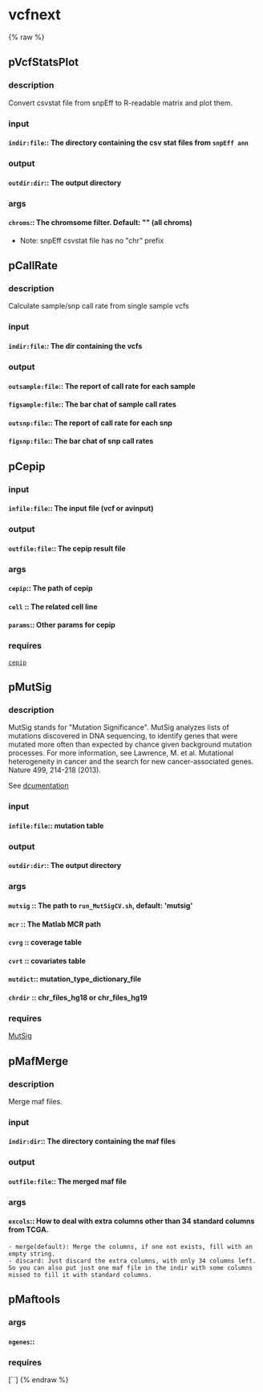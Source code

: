 # vcfnext
<!-- toc -->
{% raw %}

## pVcfStatsPlot

### description
Convert csvstat file from snpEff to R-readable matrix and plot them.

### input
#### `indir:file`:: The directory containing the csv stat files from `snpEff ann`  

### output
#### `outdir:dir`:: The output directory  

### args
#### `chroms`::     The chromsome filter. Default: "" (all chroms)  
- Note: snpEff csvstat file has no "chr" prefix

## pCallRate

### description
Calculate sample/snp call rate from single sample vcfs

### input
#### `indir:file`::     The dir containing the vcfs  

### output
#### `outsample:file`:: The report of call rate for each sample  
#### `figsample:file`:: The bar chat of sample call rates  
#### `outsnp:file`::    The report of call rate for each snp  
#### `figsnp:file`::    The bar chat of snp call rates  

## pCepip

### input
#### `infile:file`:: The input file (vcf or avinput)  

### output
#### `outfile:file`:: The cepip result file  

### args
#### `cepip`::    The path of cepip  
#### `cell` ::    The related cell line  
#### `params`::   Other params for cepip  

### requires
[`cepip`](http://jjwanglab.org/cepip/)

## pMutSig

### description
MutSig stands for "Mutation Significance".  MutSig analyzes lists of mutations discovered in DNA sequencing, to identify genes that were mutated more often than expected by chance given background mutation processes.
For more information, see Lawrence, M. et al. Mutational heterogeneity in cancer and the search for new cancer-associated genes. Nature 499, 214-218 (2013).

See [dcumentation](http://archive.broadinstitute.org/cancer/cga/mutsig_run)

### input
#### `infile:file`:: mutation table  

### output
#### `outdir:dir`:: The output directory  

### args
#### `mutsig` :: The path to `run_MutSigCV.sh`, default: 'mutsig'  
#### `mcr`    :: The Matlab MCR path  
#### `cvrg`   :: coverage table  
#### `cvrt`   :: covariates table  
#### `mutdict`:: mutation_type_dictionary_file  
#### `chrdir` :: chr_files_hg18 or chr_files_hg19  

### requires
[MutSig](http://archive.broadinstitute.org/cancer/cga/mutsig_download)

## pMafMerge

### description
Merge maf files.

### input
#### `indir:dir`:: The directory containing the maf files  

### output
#### `outfile:file`:: The merged maf file  

### args
#### `excols`:: How to deal with extra columns other than 34 standard columns from TCGA.  
	- merge(default): Merge the columns, if one not exists, fill with an empty string.
	- discard: Just discard the extra columns, with only 34 columns left. So you can also put just one maf file in the indir with some columns missed to fill it with standard columns.

## pMaftools

### args
#### `ngenes`::   

### requires
[``]
{% endraw %}
